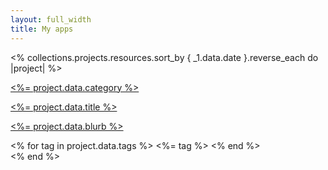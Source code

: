 ```yaml
---
layout: full_width
title: My apps
---
```


<div class="">
  <div class="mx-auto mt-12 grid max-w-xl gap-16 lg:max-w-none lg:grid-cols-2">
    <% collections.projects.resources.sort_by { _1.data.date }.reverse_each do |project| %>
      <div class="flex flex-col overflow-hidden rounded-lg shadow-lg">
        <div class="flex-shrink-0">
          <img class="h-80 w-full object-cover" src="<%= relative_url project.data.image_url %>" alt="">
        </div>
        <div class="flex flex-1 flex-col justify-between bg-white p-6">
          <div class="flex-1">
            <p class="text-sm font-medium text-indigo-600">
              <a href="#" class="hover:underline">
                <%= project.data.category %>
              </a>
            </p>
            <a href="#" class="mt-2 block">
              <p class="text-3xl font-semibold text-gray-900">
                <%= project.data.title %>
              </p>
              <p class="mt-3 text-base text-gray-500">
                <%= project.data.blurb %>
              </p>
            </a>
          </div>
          <div class="mt-6 flex items-center">
            <% for tag in project.data.tags %>
              <span class="mr-1 inline-flex items-center rounded-full bg-blue-100 px-2.5 py-0.5 text-xs font-medium text-blue-800"><%= tag %></span>
            <% end %>
          </div>
        </div>
      </div>
    <% end %>
  </div>
</div>
